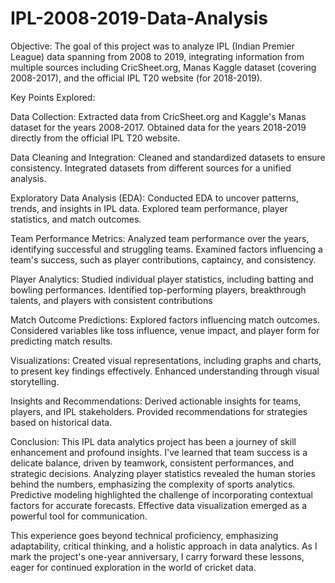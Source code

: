 # IPL-2008-2019-Data-Analysis
Objective:
The goal of this project was to analyze IPL (Indian Premier League) data spanning from 2008 to 2019, integrating information from multiple sources including CricSheet.org, Manas Kaggle dataset (covering 2008-2017), and the official IPL T20 website (for 2018-2019).


Key Points Explored:

Data Collection:
Extracted data from CricSheet.org and Kaggle's Manas dataset for the years 2008-2017.
Obtained data for the years 2018-2019 directly from the official IPL T20 website.

Data Cleaning and Integration:
Cleaned and standardized datasets to ensure consistency.
Integrated datasets from different sources for a unified analysis.

Exploratory Data Analysis (EDA):
Conducted EDA to uncover patterns, trends, and insights in IPL data.
Explored team performance, player statistics, and match outcomes.

Team Performance Metrics:
Analyzed team performance over the years, identifying successful and struggling teams.
Examined factors influencing a team's success, such as player contributions, captaincy, and consistency.

Player Analytics:
Studied individual player statistics, including batting and bowling performances.
Identified top-performing players, breakthrough talents, and players with consistent contributions

Match Outcome Predictions:
Explored factors influencing match outcomes.
Considered variables like toss influence, venue impact, and player form for predicting match results.

Visualizations:
Created visual representations, including graphs and charts, to present key findings effectively.
Enhanced understanding through visual storytelling.

Insights and Recommendations:
Derived actionable insights for teams, players, and IPL stakeholders.
Provided recommendations for strategies based on historical data.


Conclusion:
This IPL data analytics project has been a journey of skill enhancement and profound insights. I've learned that team success is a delicate balance, driven by teamwork, consistent performances, and strategic decisions. Analyzing player statistics revealed the human stories behind the numbers, emphasizing the complexity of sports analytics. Predictive modeling highlighted the challenge of incorporating contextual factors for accurate forecasts. Effective data visualization emerged as a powerful tool for communication.

This experience goes beyond technical proficiency, emphasizing adaptability, critical thinking, and a holistic approach in data analytics. As I mark the project's one-year anniversary, I carry forward these lessons, eager for continued exploration in the world of cricket data.
